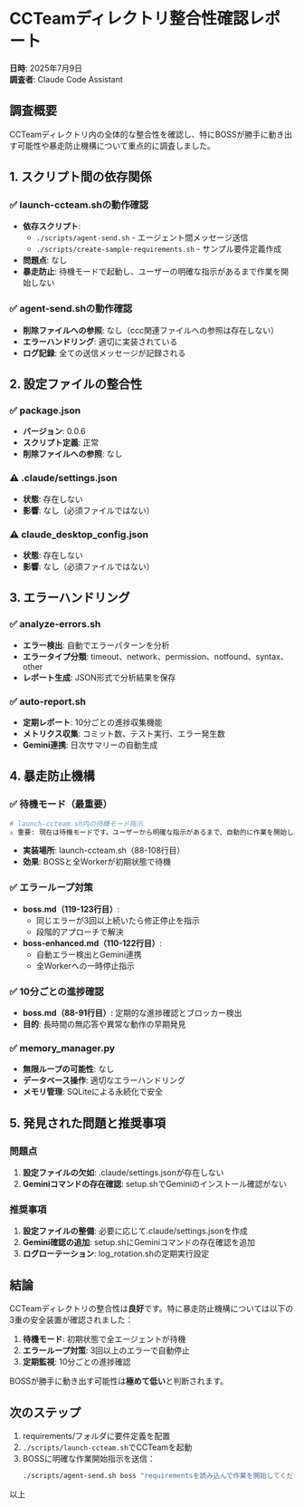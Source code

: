 # CCTeamディレクトリ整合性確認レポート

**日時**: 2025年7月9日  
**調査者**: Claude Code Assistant

## 調査概要

CCTeamディレクトリ内の全体的な整合性を確認し、特にBOSSが勝手に動き出す可能性や暴走防止機構について重点的に調査しました。

## 1. スクリプト間の依存関係

### ✅ launch-ccteam.shの動作確認
- **依存スクリプト**:
  - `./scripts/agent-send.sh` - エージェント間メッセージ送信
  - `./scripts/create-sample-requirements.sh` - サンプル要件定義作成
- **問題点**: なし
- **暴走防止**: 待機モードで起動し、ユーザーの明確な指示があるまで作業を開始しない

### ✅ agent-send.shの動作確認
- **削除ファイルへの参照**: なし（ccc関連ファイルへの参照は存在しない）
- **エラーハンドリング**: 適切に実装されている
- **ログ記録**: 全ての送信メッセージが記録される

## 2. 設定ファイルの整合性

### ✅ package.json
- **バージョン**: 0.0.6
- **スクリプト定義**: 正常
- **削除ファイルへの参照**: なし

### ⚠️ .claude/settings.json
- **状態**: 存在しない
- **影響**: なし（必須ファイルではない）

### ⚠️ claude_desktop_config.json
- **状態**: 存在しない
- **影響**: なし（必須ファイルではない）

## 3. エラーハンドリング

### ✅ analyze-errors.sh
- **エラー検出**: 自動でエラーパターンを分析
- **エラータイプ分類**: timeout、network、permission、notfound、syntax、other
- **レポート生成**: JSON形式で分析結果を保存

### ✅ auto-report.sh
- **定期レポート**: 10分ごとの進捗収集機能
- **メトリクス収集**: コミット数、テスト実行、エラー発生数
- **Gemini連携**: 日次サマリーの自動生成

## 4. 暴走防止機構

### ✅ 待機モード（最重要）
```bash
# launch-ccteam.sh内の待機モード指示
⚠️ 重要: 現在は待機モードです。ユーザーから明確な指示があるまで、自動的に作業を開始しないでください。
```
- **実装場所**: launch-ccteam.sh（88-108行目）
- **効果**: BOSSと全Workerが初期状態で待機

### ✅ エラーループ対策
- **boss.md（119-123行目）**: 
  - 同じエラーが3回以上続いたら修正停止を指示
  - 段階的アプローチで解決
- **boss-enhanced.md（110-122行目）**:
  - 自動エラー検出とGemini連携
  - 全Workerへの一時停止指示

### ✅ 10分ごとの進捗確認
- **boss.md（88-91行目）**: 定期的な進捗確認とブロッカー検出
- **目的**: 長時間の無応答や異常な動作の早期発見

### ✅ memory_manager.py
- **無限ループの可能性**: なし
- **データベース操作**: 適切なエラーハンドリング
- **メモリ管理**: SQLiteによる永続化で安全

## 5. 発見された問題と推奨事項

### 問題点
1. **設定ファイルの欠如**: .claude/settings.jsonが存在しない
2. **Geminiコマンドの存在確認**: setup.shでGeminiのインストール確認がない

### 推奨事項
1. **設定ファイルの整備**: 必要に応じて.claude/settings.jsonを作成
2. **Gemini確認の追加**: setup.shにGeminiコマンドの存在確認を追加
3. **ログローテーション**: log_rotation.shの定期実行設定

## 結論

CCTeamディレクトリの整合性は**良好**です。特に暴走防止機構については以下の3重の安全装置が確認されました：

1. **待機モード**: 初期状態で全エージェントが待機
2. **エラーループ対策**: 3回以上のエラーで自動停止
3. **定期監視**: 10分ごとの進捗確認

BOSSが勝手に動き出す可能性は**極めて低い**と判断されます。

## 次のステップ

1. requirements/フォルダに要件定義を配置
2. `./scripts/launch-ccteam.sh`でCCTeamを起動
3. BOSSに明確な作業開始指示を送信：
   ```bash
   ./scripts/agent-send.sh boss "requirementsを読み込んで作業を開始してください"
   ```

以上